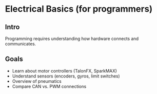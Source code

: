 # Electrical Basics (for programmers)

## Intro
Programming requires understanding how hardware connects and communicates.

## Goals
- Learn about motor controllers (TalonFX, SparkMAX)
- Understand sensors (encoders, gyros, limit switches)
- Overview of pneumatics
- Compare CAN vs. PWM connections
